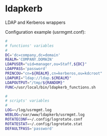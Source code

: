 # ldapkerb
LDAP and Kerberos wrappers

Configuration example (usrmgmt.conf):

```bash
#
# functions' variables
#
DC='dc=company,dc=domain'
REALM='COMPANY.DOMAIN'
LDAPUSER="uid=manager,ou=Staff,${DC}"
LDAPPASS='password'
PRINCOU="cn=${REALM},cn=kerberos,ou=kdcroot"
LDAPURI="ldap://ldap.${REALM}"
LDAPOUTPUT="/tmp/${RANDOM}"
FUNC=/usr/local/bin/ldapkerb_functions.sh

#
# scripts' variables
#
LOG=~/log/usrmgmt.log
WEBLOG=/var/www/ldapkerb/usrmgmt.log
ROTATECONF=~/.config/logrotate.conf
ROTATESTAT=~/.config/logrotate.stat
DEFAULTPASS='password'
```
